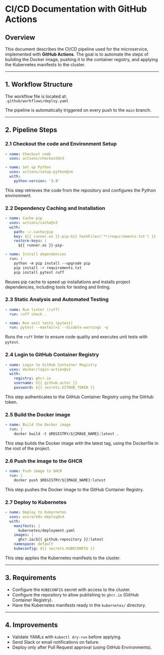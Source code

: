# CI/CD Documentation with GitHub Actions

## Overview

This document describes the CI/CD pipeline used for the microservice, implemented with **GitHub Actions**. The goal is to automate the steps of building the Docker image, pushing it to the container registry, and applying the Kubernetes manifests to the cluster.

---

## 1. Workflow Structure

The workflow file is located at:  
`.github/workflows/deploy.yaml`

The pipeline is automatically triggered on every push to the `main` branch.

---

## 2. Pipeline Steps

### 2.1 Checkout the code and Environment Setup

```yaml
- name: Checkout code
  uses: actions/checkout@v3

- name: Set up Python
  uses: actions/setup-python@v4
  with:
    python-version: '3.9'
```

This step retrieves the code from the repository and configures the Python environment.

### 2.2 Dependency Caching and Installation

```yaml
- name: Cache pip
  uses: actions/cache@v3
  with:
    path: ~/.cache/pip
    key: ${{ runner.os }}-pip-${{ hashFiles('**/requirements.txt') }}
    restore-keys: |
      ${{ runner.os }}-pip-

- name: Install dependencies
  run: |
    python -m pip install --upgrade pip
    pip install -r requirements.txt
    pip install pytest ruff
```

Reuses pip cache to speed up installations and installs project dependencies, including tools for testing and linting.

### 2.3 Static Analysis and Automated Testing

```yaml
- name: Run linter (ruff)
  run: ruff check .

- name: Run unit tests (pytest)
  run: pytest --maxfail=1 --disable-warnings -q
```

Runs the `ruff` linter to ensure code quality and executes unit tests with `pytest`.

### 2.4 Login to GitHub Container Registry

```yaml
- name: Login to GitHub Container Registry
  uses: docker/login-action@v2
  with:
    registry: ghcr.io
    username: ${{ github.actor }}
    password: ${{ secrets.GITHUB_TOKEN }}
```

This step authenticates to the GitHub Container Registry using the GitHub token.

### 2.5 Build the Docker image

```yaml
- name: Build the Docker image
  run: |
    docker build -t $REGISTRY/${IMAGE_NAME}:latest .
```

This step builds the Docker image with the latest tag, using the Dockerfile in the root of the project.

### 2.6 Push the image to the GHCR

```yaml
- name: Push image to GHCR
  run: |
    docker push $REGISTRY/${IMAGE_NAME}:latest
```

This step pushes the Docker image to the GitHub Container Registry.

### 2.7 Deploy to Kubernetes

```yaml
- name: Deploy to Kubernetes
  uses: azure/k8s-deploy@v4
  with:
    manifests: |
      kubernetes/deployment.yaml
    images: |
      ghcr.io/${{ github.repository }}:latest
    namespace: default
    kubeconfig: ${{ secrets.KUBECONFIG }}
```

This step applies the Kubernetes manifests to the cluster.

---

## 3. Requirements

- Configure the `KUBECONFIG` secret with access to the cluster.
- Configure the repository to allow publishing to `ghcr.io` (GitHub Container Registry).
- Have the Kubernetes manifests ready in the `kubernetes/` directory.

---

## 4. Improvements

- Validate YAMLs with `kubectl dry-run` before applying.
- Send Slack or email notifications on failure.
- Deploy only after Pull Request approval (using GitHub Environments).